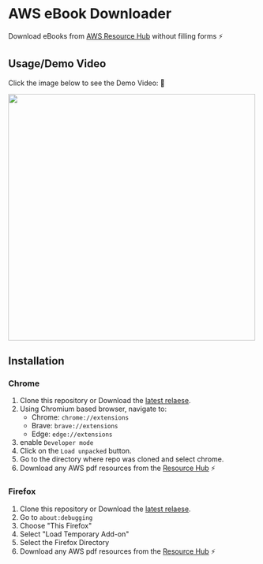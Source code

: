 # AWS eBook Downloader

Download eBooks from [AWS Resource Hub](https://resources.awscloud.com/) without filling forms :zap:

## Usage/Demo Video

Click the image below to see the Demo Video: :rocket:

<a href="https://youtu.be/TEmndTI01dU">
<img src="https://i.imgur.com/k1VtGSz.jpg" width="500">
</a>

## Installation

### Chrome

1. Clone this repository or Download the [latest relaese](https://github.com/yankeexe/aws-ebook-downloader/releases/latest).
2. Using Chromium based browser, navigate to:
   - Chrome: `chrome://extensions`
   - Brave: `brave://extensions`
   - Edge: `edge://extensions`
3. enable `Developer mode`
4. Click on the `Load unpacked` button.
5. Go to the directory where repo was cloned and select chrome.
6. Download any AWS pdf resources from the [Resource Hub](https://resources.awscloud.com/) :zap:

### Firefox

1. Clone this repository or Download the [latest relaese](https://github.com/yankeexe/aws-ebook-downloader/releases/latest).
2. Go to `about:debugging`
3. Choose "This Firefox"
4. Select "Load Temporary Add-on"
5. Select the Firefox Directory
6. Download any AWS pdf resources from the [Resource Hub](https://resources.awscloud.com/) :zap:
